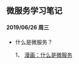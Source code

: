 ## 微服务学习笔记

#### 2019/06/26 周三
* 什么是微服务？

    1、 [漫画：什么是微服务](https://mp.weixin.qq.com/s/nWy43ZWEWVxELxrb5ZrXOw)